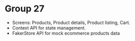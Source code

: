 # Group 27

- Screens: Products, Product details, Product listing, Cart.
- Context API for state management.
- FakerStore API for mock ecommerce products data
